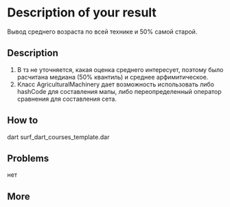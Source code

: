 # Description of your result

Вывод среднего возраста по всей технике и 50% самой старой.

## Description

1. В тз не уточняется, какая оценка среднего интересует, поэтому было расчитана медиана (50% квантиль) и среднее арфимитическое.
2. Класс AgriculturalMachinery дает возможность использовать либо hashCode для составления мапы, либо переопределенный оператор сравнения для составления сета.

## How to

dart surf_dart_courses_template.dar

## Problems

нет

## More


